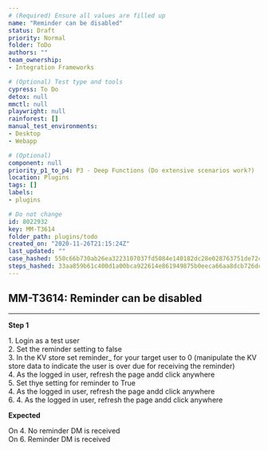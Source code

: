 ```yaml
---
# (Required) Ensure all values are filled up
name: "Reminder can be disabled"
status: Draft
priority: Normal
folder: ToDo
authors: ""
team_ownership: 
- Integration Frameworks

# (Optional) Test type and tools
cypress: To Do
detox: null
mmctl: null
playwright: null
rainforest: []
manual_test_environments: 
- Desktop
- Webapp

# (Optional)
component: null
priority_p1_to_p4: P3 - Deep Functions (Do extensive scenarios work?)
location: Plugins
tags: []
labels: 
- plugins

# Do not change
id: 8022932
key: MM-T3614
folder_path: plugins/todo
created_on: "2020-11-26T21:15:24Z"
last_updated: ""
case_hashed: 550c66b730ab26ea3223107037fd5084e140182dc28e028763751de72c735de83af9d7d2f65f8a56a1b5878456d339de
steps_hashed: 33aa859b61c400d1a00bca922614e861949875b0eeca66aa8dcb726dcc9c4df376ef29670b391d9a970ed6616f5a8b99
---
```


## MM-T3614: Reminder can be disabled

---

**Step 1**

1\. Login as a test user\
2\. Set the reminder setting to false\
3\. In the KV store set reminder\_ for your target user to 0 (manipulate the KV store data to indicate the user is over due for receiving the reminder)\
4\. As the logged in user, refresh the page andd click anywhere\
5\. Set thye setting for reminder to True\
4\. As the logged in user, refresh the page andd click anywhere\
6\. 4. As the logged in user, refresh the page andd click anywhere

**Expected**

On 4. No reminder DM is received\
On 6. Reminder DM is received

